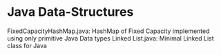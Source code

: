 # Java Data-Structures
FixedCapacityHashMap.java: HashMap of Fixed Capacity implemented using only primitive Java Data types 
Linked List.java: Minimal Linked List class for Java
